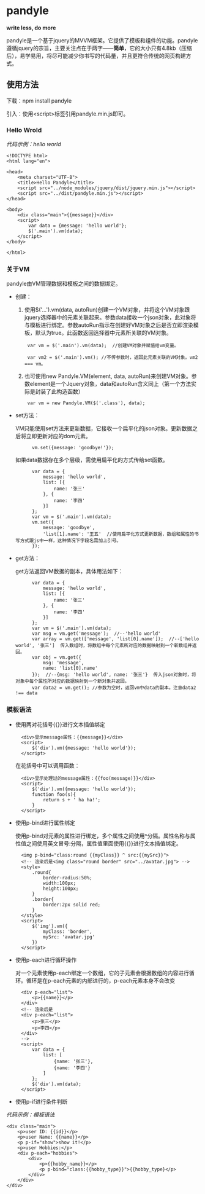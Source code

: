 # pandyle
**write less, do more**

pandyle是一个基于jquery的MVVM框架。它提供了模板和组件的功能。pandyle遵循jquery的宗旨，主要关注点在于两字——**简单**，它的大小只有4.8kb（压缩后），易学易用，将尽可能减少你书写的代码量，并且更符合传统的网页构建方式。

## 使用方法

下载：npm install pandyle

引入：使用\<script\>标签引用pandyle.min.js即可。

### **Hello Wrold**
    
*代码示例：hello world*
    
    <!DOCTYPE html>
    <html lang="en">

    <head>
        <meta charset="UTF-8">
        <title>Hello Pandyle</title>
        <script src="../node_modules/jquery/dist/jquery.min.js"></script>
        <script src="../dist/pandyle.min.js"></script>
    </head>

    <body>
        <div class="main">{{message}}</div>
        <script>
            var data = {message: 'hello world'};
            $('.main').vm(data);
        </script>
    </body>

    </html>

### **关于VM**

pandyle由VM管理数据和模板之间的数据绑定。

* 创建：
    1. 使用$('...').vm(data, autoRun)创建一个VM对象，并将这个VM对象跟jquery选择器中的元素关联起来。参数data接收一个json对象，此对象将与模板进行绑定。参数autoRun指示在创建好VM对象之后是否立即渲染模板，默认为true。此函数返回选择器中元素所关联的VM对象。
        
            var vm = $('.main').vm(data);  //创建VM对象并赋值给vm变量。

            var vm2 = $('.main').vm(); //不传参数时，返回此元素关联的VM对象。vm2 === vm。

    2. 也可使用new Pandyle.VM(element, data, autoRun)来创建VM对象。参数element是一个Jquery对象，data和autoRun含义同上（第一个方法实际是封装了此构造函数）
            
            var vm = new Pandyle.VM($('.class'), data);

* set方法：
    
    VM只能使用set方法来更新数据，它接收一个扁平化的json对象。更新数据之后将立即更新对应的dom元素。

            vm.set({message: 'goodbye!'});

    如果data数据存在多个层级，需使用扁平化的方式传给set函数。

            var data = {
                message: 'hello world',
                list: [{
                    name: '张三'
                }, {
                    name: '李四'
                }]
            };
            var vm = $('.main').vm(data);
            vm.set({
                message: 'goodbye',
                'list[1].name': '王五'  //使用扁平化方式更新数据，数组和属性的书写方式跟js中一样，这种情况下字段名需加上引号。
            });

* get方法：

    get方法返回VM数据的副本，具体用法如下：

            var data = {
                message: 'hello world',
                list: [{
                    name: '张三'
                }, {
                    name: '李四'
                }]
            };
            var vm = $('.main').vm(data);
            var msg = vm.get('message');  //--'hello world'
            var array = vm.get(['message', 'list[0].name']);  //--['hello world', '张三']  传入数组时，将数组中每个元素所对应的数据映射到一个新数组并返回。
            var obj = vm.get({
                msg: 'message',
                name: 'list[0].name'
            });  //--{msg: 'hello world', name: '张三'}  传入json对象时，将对象中每个属性所对应的数据映射到一个新对象并返回。
            var data2 = vm.get(); //参数为空时，返回vm中data的副本。注意data2 !== data


### **模板语法**

* 使用两对花括号{{}}进行文本插值绑定

        <div>显示message属性：{{message}}</div>
        <script>
            $('div').vm({message: 'hello world'});
        </script>
    
    在花括号中可以调用函数：

        <div>显示处理过的message属性：{{foo(message)}}</div>
        <script>
            $('div').vm({message: 'hello world'});
            function foo(s){
                return s + ' ha ha!';
            }
        </script>
* 使用p-bind进行属性绑定

    使用p-bind对元素的属性进行绑定，多个属性之间使用^分隔。属性名称与属性值之间使用英文冒号:分隔，属性值里面使用{{}}进行文本插值绑定。

        <img p-bind="class:round {{myClass}} ^ src:{{mySrc}}">
        <!-- 渲染后是<img class="round border" src="../avatar.jpg"> -->
        <style>
            .round{
                border-radius:50%;
                width:100px;
                height:100px;
            }
            .border{
                border:2px solid red;
            }
        </style>
        <script>
            $('img').vm({
                myClass: 'border',
                mySrc: 'avatar.jpg'
            })
        </script>
* 使用p-each进行循环操作

    对一个元素使用p-each绑定一个数组，它的子元素会根据数组的内容进行循环。循环是在p-each元素的内部进行的，p-each元素本身不会改变

        <div p-each="list">
            <p>{{name}}</p>
        </div>
        <!-- 渲染后是
        <div p-each="list">
            <p>张三</p>
            <p>李四</p>
        </div>
        -->
        <script>
            var data = {
                list: [
                    {name: '张三'},
                    {name: '李四'}
                ]
            };
            $('div').vm(data);
        </script>

* 使用p-if进行条件判断

*代码示例：模板语法*

    <div class="main">
        <p>user ID: {{id}}</p>
        <p>user Name: {{name}}</p>
        <p p-if="show">show it!</p>
        <p>user Hobbies:</p>
        <div p-each="hobbies">
            <div>
                <p>{{hobby_name}}</p>
                <p p-bind="class:{{hobby_type}}">{{hobby_type}</p>
            </div>
        </div>
    </div>


